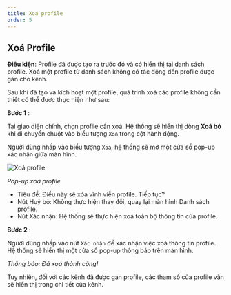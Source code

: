 ```yaml
---
title: Xoá profile
order: 5
---
```


## Xoá Profile

**Điều kiện**: Profile đã được tạo ra trước đó và có hiển thị tại danh sách profile.
Xoá một profile từ danh sách không có tác động đến profile được gán cho kênh.

Sau khi đã tạo và kích hoạt một profile, quá trình xoá các profile không cần thiết có thể được thực hiện như sau:

**Bước 1** :

Tại giao diện chính, chọn profile cần xoá. Hệ thống sẽ hiển thị dòng **Xoá bỏ** khi di chuyển chuột vào biểu tượng `Xoá` trong cột hành động.

Người dùng nhấp vào biểu tượng `Xoá`, hệ thống sẽ mở một cửa sổ pop-up xác nhận giữa màn hình.

![Xoá profile](/docs/images/media-live/profile/delete.PNG)

_Pop-up xoá profile_

- Tiêu đề: Điều này sẽ xóa vĩnh viễn profile. Tiếp tục?
- Nút Huỷ bỏ: Không thực hiện thay đổi, quay lại màn hình Danh sách profile.
- Nút Xác nhận: Hệ thống sẽ thực hiện xoá toàn bộ thông tin của profile.

**Bước 2** :

Người dùng nhấp vào nút `Xác nhận` để xác nhận việc xoá thông tin profile. Hệ thống sẽ hiển thị một cửa sổ pop-up thông báo trên màn hình.

 <!-- ![]() -->

_Thông báo: Đã xoá thành công!_

Tuy nhiên, đối với các kênh đã được gán profile, các tham số của profile vẫn sẽ hiển thị trong chi tiết của kênh.
